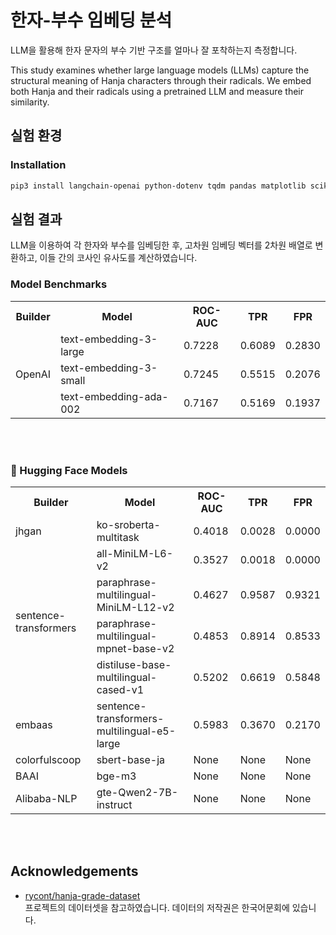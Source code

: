 # 한자-부수 임베딩 분석

LLM을 활용해 한자 문자의 부수 기반 구조를 얼마나 잘 포착하는지 측정합니다.

This study examines whether large language models (LLMs) capture the structural meaning of Hanja characters through their radicals. We embed both Hanja and their radicals using a pretrained LLM and measure their similarity. 


## 실험 환경

### Installation

```bash
pip3 install langchain-openai python-dotenv tqdm pandas matplotlib scikit-learn seaborn umap-learn
```

## 실험 결과

LLM을 이용하여 각 한자와 부수를 임베딩한 후, 고차원 임베딩 벡터를 2차원 배열로 변환하고, 이들 간의 코사인 유사도를 계산하였습니다.

### Model Benchmarks

<table>
  <tr>
    <th>Builder</th>
    <th>Model</th>
    <th>ROC-AUC</th>
    <th>TPR</th>
    <th>FPR</th>
  </tr>
  <tr>
    <td rowspan="4">OpenAI</td>
  </tr>
  <tr>
    <td>text-embedding-3-large</td>
    <td>0.7228</td>
    <td>0.6089</td>
    <td>0.2830</td>
  </tr>
  <tr>
    <td>text-embedding-3-small</td>
    <td>0.7245</td>
    <td>0.5515</td>
    <td>0.2076</td>
  </tr>
  <tr>
    <td>text-embedding-ada-002</td>
    <td>0.7167</td>
    <td>0.5169</td>
    <td>0.1937</td>
  </tr>
</table>


</br></br>


### 🤗 Hugging Face Models

<table>
  <tr>
    <th>Builder</th>
    <th>Model</th>
    <th>ROC-AUC</th>
    <th>TPR</th>
    <th>FPR</th>
  </tr>
  <tr>
    <td>jhgan</td>
    <td>ko-sroberta-multitask</td>
    <td>0.4018</td>
    <td>0.0028</td>
    <td>0.0000</td>
  </tr>
  <tr>
    <td rowspan="4">sentence-transformers</td>
    <td>all-MiniLM-L6-v2</td>
    <td>0.3527</td>
    <td>0.0018</td>
    <td>0.0000</td>
  </tr>
  <tr>
    <td>paraphrase-multilingual-MiniLM-L12-v2</td>
    <td>0.4627</td>
    <td>0.9587</td>
    <td>0.9321</td>
  </tr>
  <tr>
    <td>paraphrase-multilingual-mpnet-base-v2</td>
    <td>0.4853</td>
    <td>0.8914</td>
    <td>0.8533</td>
  </tr>
  <tr>
    <td>distiluse-base-multilingual-cased-v1</td>
    <td>0.5202</td>
    <td>0.6619</td>
    <td>0.5848</td>
  </tr>
  <tr>
    <td>embaas</td>
    <td>sentence-transformers-multilingual-e5-large</td>
    <td>0.5983</td>
    <td>0.3670</td>
    <td>0.2170</td>
  </tr>
  <tr>
    <td>colorfulscoop</td>
    <td>sbert-base-ja</td>
    <td>None</td>
    <td>None</td>
    <td>None</td>
  </tr>
  <tr>
    <td>BAAI</td>
    <td>bge-m3</td>
    <td>None</td>
    <td>None</td>
    <td>None</td>
  </tr>
  <tr>
    <td>Alibaba-NLP</td>
    <td>gte-Qwen2-7B-instruct</td>
    <td>None</td>
    <td>None</td>
    <td>None</td>
  </tr>
</table>




</br></br>

## Acknowledgements

- [rycont/hanja-grade-dataset](https://github.com/rycont/hanja-grade-dataset)  
  프로젝트의 데이터셋을 참고하였습니다. 데이터의 저작권은 한국어문회에 있습니다.
